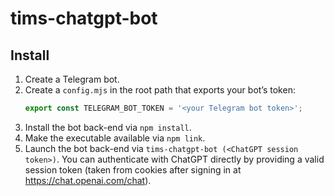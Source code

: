 # tims-chatgpt-bot

## Install

1. Create a Telegram bot.
2. Create a `config.mjs` in the root path that exports your bot’s token:
   ```js
   export const TELEGRAM_BOT_TOKEN = '<your Telegram bot token>';
   ```
3. Install the bot back-end via `npm install`.
4. Make the executable available via `npm link`.
5. Launch the bot back-end via `tims-chatgpt-bot (<ChatGPT session token>)`. You can authenticate with ChatGPT directly by providing a valid session token (taken from cookies after signing in at <https://chat.openai.com/chat>).
